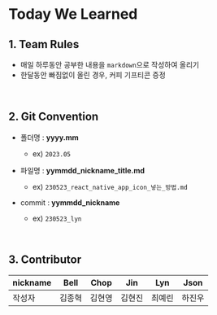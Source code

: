 # Today We Learned

## 1. Team Rules
- 매일 하루동안 공부한 내용을 `markdown`으로 작성하여 올리기
- 한달동안 빠짐없이 올린 경우, 커피 기프티콘 증정

<br>

## 2. Git Convention
- 폴더명 : <b>yyyy.mm</b>
  - ex) `2023.05`
- 파일명 : **yymmdd_nickname_title.md**
  - ex) `230523_react_native_app_icon_넣는_방법.md`

- commit : **yymmdd_nickname**
  - ex) `230523_lyn`

<br>

## 3. Contributor
|nickname|Bell|Chop|Jin|Lyn|Json|
|--|--|--|--|--|--|
|작성자|김종혁|김현영|김현진|최예린|하진우|

<br>